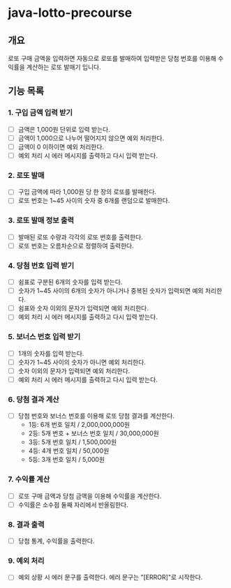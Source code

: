 # java-lotto-precourse

## 개요
로또 구매 금액을 입력하면 자동으로 로또를 발매하여 입력받은 당첨 번호를 이용해 수익률을 계산하는 로또 발매기 입니다.

## 기능 목록

### 1. 구입 금액 입력 받기
-[ ] 금액은 1,000원 단위로 입력 받는다.
-[ ] 금액이 1,000으로 나누어 떨어지지 않으면 예외 처리한다.
-[ ] 금액이 0 이하이면 예외 처리한다.
-[ ] 예외 처리 시 에러 메시지를 출력하고 다시 입력 받는다.

### 2. 로또 발매
-[ ] 구입 금액에 따라 1,000원 당 한 장의 로또를 발매한다.
-[ ] 로또 번호는 1~45 사이의 숫자 중 6개를 랜덤으로 발매한다.

### 3. 로또 발매 정보 출력
-[ ] 발매된 로또 수량과 각각의 로또 번호를 출력한다.
-[ ] 로또 번호는 오름차순으로 정렬하여 출력한다.

### 4. 당첨 번호 입력 받기
-[ ] 쉼표로 구분된 6개의 숫자를 입력 받는다.
-[ ] 숫자가 1~45 사이의 6개의 숫자가 아니거나 중복된 숫자가 입력되면 예외 처리한다.
-[ ] 쉼표와 숫자 이외의 문자가 입력되면 예외 처리한다.
-[ ] 예외 처리 시 에러 메시지를 출력하고 다시 입력 받는다.

### 5. 보너스 번호 입력 받기
-[ ] 1개의 숫자를 입력 받는다.
-[ ] 숫자가 1~45 사이의 숫자가 아니면 예외 처리한다.
-[ ] 숫자 이외의 문자가 입력되면 예외 처리한다.
-[ ] 예외 처리 시 에러 메시지를 출력하고 다시 입력 받는다.

### 6. 당첨 결과 계산
-[ ] 당첨 번호와 보너스 번호를 이용해 로또 당첨 결과를 계산한다.
    - 1등: 6개 번호 일치 / 2,000,000,000원
    - 2등: 5개 번호 + 보너스 번호 일치 / 30,000,000원
    - 3등: 5개 번호 일치 / 1,500,000원
    - 4등: 4개 번호 일치 / 50,000원
    - 5등: 3개 번호 일치 / 5,000원

### 7. 수익률 계산
-[ ] 로또 구매 금액과 당첨 금액을 이용해 수익률을 계산한다.
-[ ] 수익률은 소수점 둘째 자리에서 반올림한다.

### 8. 결과 출력
-[ ] 당첨 통계, 수익률을 출력한다.

### 9. 예외 처리
-[ ] 예외 상황 시 에러 문구를 출력한다. 에러 문구는 "[ERROR]"로 시작한다.